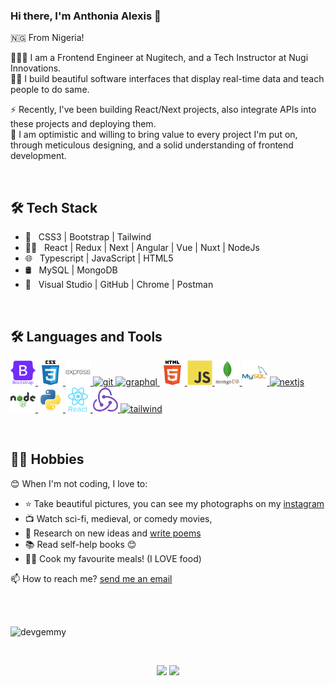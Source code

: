 ### Hi there, I'm Anthonia Alexis 👋

🇳🇬 From Nigeria!

👨🏻‍💻 I am a Frontend Engineer at Nugitech, and a Tech Instructor at Nugi Innovations.<br/>
🧑‍🏫 I build beautiful software interfaces that display real-time data and teach people to do same.<br/>

⚡ Recently, I've been building React/Next projects, also integrate APIs into these projects and deploying them.<br/>
🤗 I am optimistic and willing to bring value to every project I'm put on, through meticulous designing, and a solid understanding of frontend development.
<!-- 💼 Have a look at my [portfolio](https://devgemmy.com) -->

<br/>
<h2>🛠 Tech Stack</h2>

- 🎨 &nbsp; CSS3 | Bootstrap | Tailwind
- 🧑‍💻 &nbsp; React | Redux | Next | Angular | Vue | Nuxt | NodeJs
- 🌐 &nbsp; Typescript | JavaScript | HTML5
- 🛢 &nbsp; MySQL | MongoDB 
- 🧰 &nbsp; Visual Studio | GitHub | Chrome | Postman

<br/>
<h2 align="left">🛠️ Languages and Tools</h2>
 
<a href="https://getbootstrap.com" target="_blank" rel="noreferrer"> <img src="https://raw.githubusercontent.com/devicons/devicon/master/icons/bootstrap/bootstrap-plain-wordmark.svg" alt="bootstrap" width="40" height="40"/> </a> <a href="https://www.w3schools.com/css/" target="_blank" rel="noreferrer"> <img src="https://raw.githubusercontent.com/devicons/devicon/master/icons/css3/css3-original-wordmark.svg" alt="css3" width="40" height="40"/> </a> <a href="https://expressjs.com" target="_blank" rel="noreferrer"> <img src="https://raw.githubusercontent.com/devicons/devicon/master/icons/express/express-original-wordmark.svg" alt="express" width="40" height="40"/> </a> <a href="https://git-scm.com/" target="_blank" rel="noreferrer"> <img src="https://www.vectorlogo.zone/logos/git-scm/git-scm-icon.svg" alt="git" width="40" height="40"/> </a> <a href="https://graphql.org" target="_blank" rel="noreferrer"> <img src="https://www.vectorlogo.zone/logos/graphql/graphql-icon.svg" alt="graphql" width="40" height="40"/> </a> <a href="https://www.w3.org/html/" target="_blank" rel="noreferrer"> <img src="https://raw.githubusercontent.com/devicons/devicon/master/icons/html5/html5-original-wordmark.svg" alt="html5" width="40" height="40"/> </a> <a href="https://developer.mozilla.org/en-US/docs/Web/JavaScript" target="_blank" rel="noreferrer"> <img src="https://raw.githubusercontent.com/devicons/devicon/master/icons/javascript/javascript-original.svg" alt="javascript" width="40" height="40"/> </a> <a href="https://www.mongodb.com/" target="_blank" rel="noreferrer"> <img src="https://raw.githubusercontent.com/devicons/devicon/master/icons/mongodb/mongodb-original-wordmark.svg" alt="mongodb" width="40" height="40"/> </a> <a href="https://www.mysql.com/" target="_blank" rel="noreferrer"> <img src="https://raw.githubusercontent.com/devicons/devicon/master/icons/mysql/mysql-original-wordmark.svg" alt="mysql" width="40" height="40"/> </a> <a href="https://nextjs.org/" target="_blank" rel="noreferrer"> <img src="https://cdn.worldvectorlogo.com/logos/nextjs-2.svg" alt="nextjs" width="40" height="40"/> </a> <a href="https://nodejs.org" target="_blank" rel="noreferrer"> <img src="https://raw.githubusercontent.com/devicons/devicon/master/icons/nodejs/nodejs-original-wordmark.svg" alt="nodejs" width="40" height="40"/> </a> <a href="https://www.python.org" target="_blank" rel="noreferrer"> <img src="https://raw.githubusercontent.com/devicons/devicon/master/icons/python/python-original.svg" alt="python" width="40" height="40"/> </a><a href="https://reactjs.org/" target="_blank" rel="noreferrer"> <img src="https://raw.githubusercontent.com/devicons/devicon/master/icons/react/react-original-wordmark.svg" alt="react" width="40" height="40"/> </a> <a href="https://redux.js.org" target="_blank" rel="noreferrer"> <img src="https://raw.githubusercontent.com/devicons/devicon/master/icons/redux/redux-original.svg" alt="redux" width="40" height="40"/> </a> <a href="https://tailwindcss.com/" target="_blank" rel="noreferrer"> <img src="https://www.vectorlogo.zone/logos/tailwindcss/tailwindcss-icon.svg" alt="tailwind" width="40" height="40"/> </a> 

<br/>
<h2 align="left">🤽‍♀️ Hobbies </h2>

😊 When I'm not coding, I love to:
- ⭐️ Take beautiful pictures, you can see my photographs on my [instagram](https://instagram.com/devgemmy/)
- 📺 Watch sci-fi, medieval, or comedy movies,
- 📔 Research on new ideas and [write poems](https://www.instagram.com/devgemmy/guide/my-poem-collection/17938808914792607/)
- 📚 Read self-help books 😊
- 🧑‍🍳 Cook my favourite meals! (I LOVE food)

📫 How to reach me? [send me an email](mailto:ant0nialexis.dev@gmail.com)

<br/><br/>
<p align="left"> <img src="https://komarev.com/ghpvc/?username=devgemmy&label=Profile%20views&color=e49bff&style=flat" alt="devgemmy" /> </p>
&nbsp;

<br>
<p align="center">
  
  <img width="49%" src="https://github-readme-streak-stats.herokuapp.com/?user=devgemmy&theme=aura" />
  <img width="49%" src="https://github-readme-stats.vercel.app/api?username=devgemmy&show_icons=true&theme=aura" />
</p>
